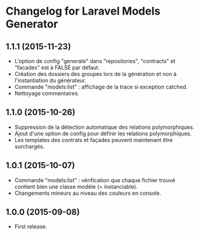 # Changelog for Laravel Models Generator

## 1.1.1 (2015-11-23)

- L'option de config "generate" dans "repositories", "contracts" et "facades" est à FALSE par défaut.
- Création des dossiers des groupes lors de la génération et non à l'instantiation du générateur.
- Commande "models:list" : affichage de la trace si exception catched.
- Nettoyage commentaires.

## 1.1.0 (2015-10-26)

- Suppression de la détection automatique des relations polymorphiques.
- Ajout d'une option de config pour définir les relations polymorphiques.
- Les templates des contrats et façades peuvent maintenant être surchargés.

## 1.0.1 (2015-10-07)

- Commande "models:list" : vérification que chaque fichier trouvé contient bien une classe modèle (= instanciable).
- Changements mineurs au niveau des couleurs en console.

## 1.0.0 (2015-09-08)

- First release.
